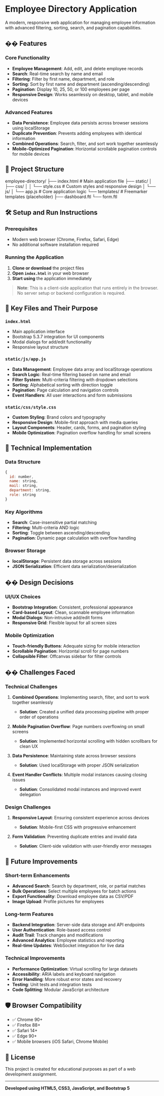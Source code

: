 # Employee Directory Application

A modern, responsive web application for managing employee information with advanced filtering, sorting, search, and pagination capabilities.

## �� Features

### Core Functionality
- **Employee Management**: Add, edit, and delete employee records
- **Search**: Real-time search by name and email
- **Filtering**: Filter by first name, department, and role
- **Sorting**: Sort by first name and department (ascending/descending)
- **Pagination**: Display 10, 25, 50, or 100 employees per page
- **Responsive Design**: Works seamlessly on desktop, tablet, and mobile devices

### Advanced Features
- **Data Persistence**: Employee data persists across browser sessions using localStorage
- **Duplicate Prevention**: Prevents adding employees with identical information
- **Combined Operations**: Search, filter, and sort work together seamlessly
- **Mobile-Optimized Pagination**: Horizontal scrollable pagination controls for mobile devices

## 📁 Project Structure
employee-directory/
├── index.html # Main application file
├── static/
│ ├── css/
│ │ └── style.css # Custom styles and responsive design
│ └── js/
│ └── app.js # Core application logic
└── templates/ # Freemarker templates (placeholder)
  ├── dashboard.ftl
  └── form.ftl

## 🛠️ Setup and Run Instructions

### Prerequisites
- Modern web browser (Chrome, Firefox, Safari, Edge)
- No additional software installation required

### Running the Application
1. **Clone or download** the project files
2. **Open `index.html`** in your web browser
3. **Start using** the application immediately

> **Note**: This is a client-side application that runs entirely in the browser. No server setup or backend configuration is required.

## 🎯 Key Files and Their Purpose

### `index.html`
- Main application interface
- Bootstrap 5.3.7 integration for UI components
- Modal dialogs for add/edit functionality
- Responsive layout structure

### `static/js/app.js`
- **Data Management**: Employee data array and localStorage operations
- **Search Logic**: Real-time filtering based on name and email
- **Filter System**: Multi-criteria filtering with dropdown selections
- **Sorting**: Alphabetical sorting with direction toggle
- **Pagination**: Page calculation and navigation controls
- **Event Handlers**: All user interactions and form submissions

### `static/css/style.css`
- **Custom Styling**: Brand colors and typography
- **Responsive Design**: Mobile-first approach with media queries
- **Layout Components**: Header, cards, forms, and pagination styling
- **Mobile Optimization**: Pagination overflow handling for small screens


## 🔧 Technical Implementation

### Data Structure
```javascript
{
  id: number,
  name: string,
  mail: string,
  department: string,
  role: string
}
```

### Key Algorithms
- **Search**: Case-insensitive partial matching
- **Filtering**: Multi-criteria AND logic
- **Sorting**: Toggle between ascending/descending
- **Pagination**: Dynamic page calculation with overflow handling

### Browser Storage
- **localStorage**: Persistent data storage across sessions
- **JSON Serialization**: Efficient data serialization/deserialization

## �� Design Decisions

### UI/UX Choices
- **Bootstrap Integration**: Consistent, professional appearance
- **Card-based Layout**: Clean, scannable employee information
- **Modal Dialogs**: Non-intrusive add/edit forms
- **Responsive Grid**: Flexible layout for all screen sizes

### Mobile Optimization
- **Touch-friendly Buttons**: Adequate sizing for mobile interaction
- **Scrollable Pagination**: Horizontal scroll for page numbers
- **Collapsible Filter**: Offcanvas sidebar for filter controls

## �� Challenges Faced

### Technical Challenges
1. **Combined Operations**: Implementing search, filter, and sort to work together seamlessly
   - **Solution**: Created a unified data processing pipeline with proper order of operations

2. **Mobile Pagination Overflow**: Page numbers overflowing on small screens
   - **Solution**: Implemented horizontal scrolling with hidden scrollbars for clean UX

3. **Data Persistence**: Maintaining state across browser sessions
   - **Solution**: Used localStorage with proper JSON serialization

4. **Event Handler Conflicts**: Multiple modal instances causing closing issues
   - **Solution**: Consolidated modal instances and improved event delegation

### Design Challenges
1. **Responsive Layout**: Ensuring consistent experience across devices
   - **Solution**: Mobile-first CSS with progressive enhancement

2. **Form Validation**: Preventing duplicate entries and invalid data
   - **Solution**: Client-side validation with user-friendly error messages

## 🔮 Future Improvements

### Short-term Enhancements
- **Advanced Search**: Search by department, role, or partial matches
- **Bulk Operations**: Select multiple employees for batch actions
- **Export Functionality**: Download employee data as CSV/PDF
- **Image Upload**: Profile pictures for employees

### Long-term Features
- **Backend Integration**: Server-side data storage and API endpoints
- **User Authentication**: Role-based access control
- **Audit Trail**: Track changes and modifications
- **Advanced Analytics**: Employee statistics and reporting
- **Real-time Updates**: WebSocket integration for live data

### Technical Improvements
- **Performance Optimization**: Virtual scrolling for large datasets
- **Accessibility**: ARIA labels and keyboard navigation
- **Error Handling**: More robust error states and recovery
- **Testing**: Unit tests and integration tests
- **Code Splitting**: Modular JavaScript architecture

## 🛡️ Browser Compatibility

- ✅ Chrome 90+
- ✅ Firefox 88+
- ✅ Safari 14+
- ✅ Edge 90+
- ✅ Mobile browsers (iOS Safari, Chrome Mobile)

## 📄 License

This project is created for educational purposes as part of a web development assignment.

---

**Developed using HTML5, CSS3, JavaScript, and Bootstrap 5**






